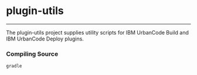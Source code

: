 # plugin-utils
---

The plugin-utils project supplies utility scripts for IBM UrbanCode Build and IBM UrbanCode Deploy plugins.

### Compiling Source
`gradle`
